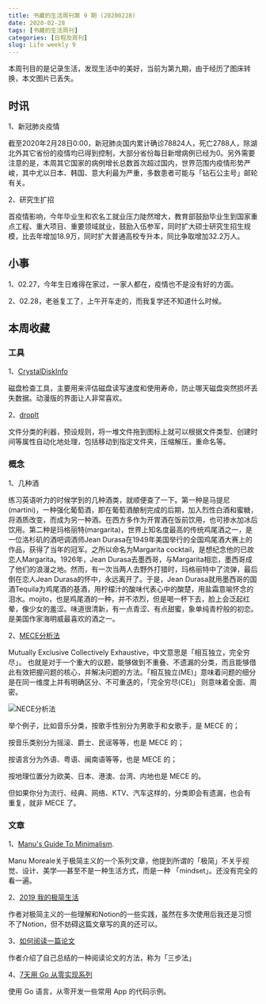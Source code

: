 ```yaml
---
title: 书藏的生活周刊第 9 期 (20200228)
date: 2020-02-28
tags: [书藏的生活周刊]
categories: [日程及周刊]
slug: Life weekly 9
---
```


本周刊目的是记录生活，发现生活中的美好，当前为第九期，由于经历了图床转换，本文图片已丢失。

## 时讯

1、新冠肺炎疫情

截至2020年2月28日0:00，新冠肺炎国内累计确诊78824人，死亡2788人，除湖北外其它省份的疫情均已得到控制，大部分省份每日新增病例已经为0。另外需要注意的是，本周其它国家的病例增长总数首次超过国内，世界范围内疫情形势严峻，其中尤以日本、韩国、意大利最为严重，多数患者可能与「钻石公主号」邮轮有关。

2、研究生扩招

首疫情影响，今年毕业生和农名工就业压力陡然增大，教育部鼓励毕业生到国家重点工程、重大项目、重要领域就业，鼓励入伍参军，同时扩大硕士研究生招生规模，比去年增加18.9万，同时扩大普通高校专升本，同比争取增加32.2万人。

## 小事

1、02.27，今年生日难得在家过，一家人都在，疫情也不是没有好的方面。

2、02.28，老爸复工了，上午开车走的，而我复学还不知道什么时候。

## 本周收藏

### 工具

1、[CrystalDiskInfo](https://crystalmark.info/en/)

磁盘检查工具，主要用来评估磁盘读写速度和使用寿命，防止哪天磁盘突然损坏丢失数据。动漫版的界面让人非常喜欢。

2、[dropIt](http://www.dropitproject.com/)

文件分类的利器，预设规则，将一堆文件拖到图标上就可以根据文件类型、创建时间等属性自动化地处理，包括移动到指定文件夹，压缩解压，重命名等。

### 概念

1、几种酒

练习英语听力的时候学到的几种酒类，就顺便查了一下。第一种是马提尼(martini)，一种强化葡萄酒，即在葡萄酒酿制完成的后期，加入烈性白酒和蜜糖，将酒质改变，而成为另一种酒。在西方多作为开胃酒在饭前饮用，也可掺水加冰后饮用。第二种是玛格丽特(margarita)，世界上知名度最高的传统鸡尾酒之一，是一位洛杉矶的酒吧调酒师Jean Durasa在1949年美国举行的全国鸡尾酒大赛上的作品，获得了当年的冠军。之所以命名为Margarita cocktail，是想纪念他的已故恋人Margarita。1926年，Jean Durasa去墨西哥，与Margarita相恋，墨西哥成了他们的浪漫之地。然而，有一次当两人去野外打猎时，玛格丽特中了流弹，最后倒在恋人Jean Durasa的怀中，永远离开了。于是，Jean Durasa就用墨西哥的国酒Tequila为鸡尾酒的基酒，用柠檬汁的酸味代表心中的酸楚，用盐霜意喻怀念的泪水。mojito，也是鸡尾酒的一种，并不浓烈，但是喝一杯下去，脸上会泛起红晕，像少女的羞涩。味道很清新，有一点青涩、有点甜蜜，象单纯青柠般的初恋。是美国作家海明威最喜欢的酒之一。

2、[MECE分析法](https://wiki.mbalib.com/wiki/MECE分析法)

Mutually Exclusive Collectively Exhaustive，中文意思是「相互独立，完全穷尽」。 也就是对于一个重大的议题，能够做到不重叠、不遗漏的分类，而且能够借此有效把握问题的核心，并解决问题的方法。「相互独立(ME)」意味着问题的细分是在同一维度上并有明确区分、不可重迭的，「完全穷尽(CE)」 则意味着全面、周密。

![NECE分析法](https://cdn.sspai.com/2019/07/23/974cd32a96e365a8f93f99d0121306fa.jpg?imageView2/2/w/1120/q/90/interlace/1/ignore-error/1)

举个例子，比如音乐分类，按歌手性别分为男歌手和女歌手，是 MECE 的；

按音乐类别分为摇滚、爵士、民谣等等，也是 MECE 的；

按语言分为外语、粤语、闽南语等等，也是 MECE 的；

按地理位置分为欧美、日本、港澳、台湾、内地也是 MECE 的。

但如果你分为流行、经典、网络、KTV、汽车这样的，分类即会有遗漏，也会有重复，就非 MECE 了。

### 文章

1、[Manu's Guide To Minimalism](https://manuelmoreale.com/manu-guide-to-minimalism).

Manu Moreale关于极简主义的一个系列文章，他提到所谓的「极简」不关乎视觉、设计、美学──甚至不是一种生活方式，而是一种 「mindset」。还没有完全的看一遍。

2、[2019 我的极简生活](https://sspai.com/post/58960)

作者对极简主义的一些理解和Notion的一些实践，虽然在多次使用后我还是习惯不了Notion，但不妨碍这篇文章写的真的还可以。

3、[如何阅读一篇论文](https://blog.csdn.net/qianlong4526888/article/details/11269129)

作者介绍了自己总结的一种阅读论文的方法，称为「三步法」

4、[7天用 Go 从零实现系列](https://github.com/geektutu/7days-golang)

使用 Go 语言，从零开发一些常用 App 的代码示例。

